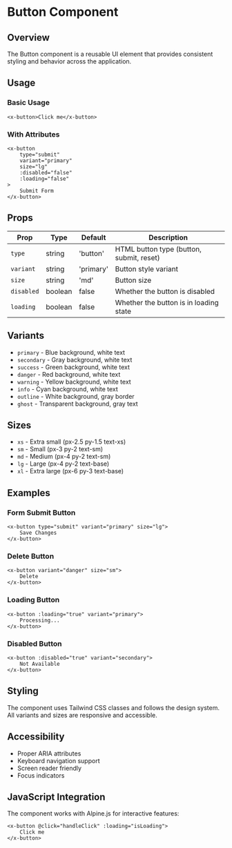 # Button Component

## Overview
The Button component is a reusable UI element that provides consistent styling and behavior across the application.

## Usage

### Basic Usage
```blade
<x-button>Click me</x-button>
```

### With Attributes
```blade
<x-button 
    type="submit" 
    variant="primary" 
    size="lg"
    :disabled="false"
    :loading="false"
>
    Submit Form
</x-button>
```

## Props

| Prop | Type | Default | Description |
|------|------|---------|-------------|
| `type` | string | 'button' | HTML button type (button, submit, reset) |
| `variant` | string | 'primary' | Button style variant |
| `size` | string | 'md' | Button size |
| `disabled` | boolean | false | Whether the button is disabled |
| `loading` | boolean | false | Whether the button is in loading state |

## Variants

- `primary` - Blue background, white text
- `secondary` - Gray background, white text
- `success` - Green background, white text
- `danger` - Red background, white text
- `warning` - Yellow background, white text
- `info` - Cyan background, white text
- `outline` - White background, gray border
- `ghost` - Transparent background, gray text

## Sizes

- `xs` - Extra small (px-2.5 py-1.5 text-xs)
- `sm` - Small (px-3 py-2 text-sm)
- `md` - Medium (px-4 py-2 text-sm)
- `lg` - Large (px-4 py-2 text-base)
- `xl` - Extra large (px-6 py-3 text-base)

## Examples

### Form Submit Button
```blade
<x-button type="submit" variant="primary" size="lg">
    Save Changes
</x-button>
```

### Delete Button
```blade
<x-button variant="danger" size="sm">
    Delete
</x-button>
```

### Loading Button
```blade
<x-button :loading="true" variant="primary">
    Processing...
</x-button>
```

### Disabled Button
```blade
<x-button :disabled="true" variant="secondary">
    Not Available
</x-button>
```

## Styling

The component uses Tailwind CSS classes and follows the design system. All variants and sizes are responsive and accessible.

## Accessibility

- Proper ARIA attributes
- Keyboard navigation support
- Screen reader friendly
- Focus indicators

## JavaScript Integration

The component works with Alpine.js for interactive features:

```blade
<x-button @click="handleClick" :loading="isLoading">
    Click me
</x-button>
```
